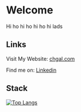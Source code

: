 # Welcome
Hi ho hi ho hi ho hi lads

## Links
Visit My Website: [chgal.com](https://chgal.com/)

Find me on: [Linkedin](https://linkedin.com/in/gal-chaimowicz) 

## Stack

[![Top Langs](https://github-readme-stats.vercel.app/api/top-langs/?username=Phalufa)](https://github.com/anuraghazra/github-readme-stats)
